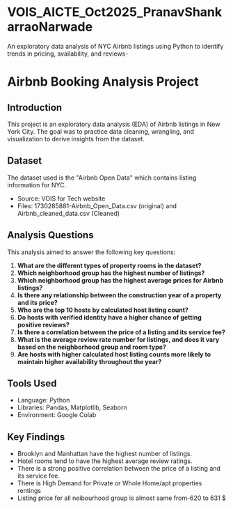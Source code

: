 # VOIS_AICTE_Oct2025_PranavShankarraoNarwade
An exploratory data analysis of NYC Airbnb listings using Python to identify trends in pricing, availability, and reviews-
# Airbnb Booking Analysis Project

## Introduction
This project is an exploratory data analysis (EDA) of Airbnb listings in New York City. The goal was to practice data cleaning, wrangling, and visualization to derive insights from the dataset.

## Dataset
The dataset used is the "Airbnb Open Data" which contains listing information for NYC.
- Source: VOIS for Tech website
- Files: 1730285881-Airbnb_Open_Data.csv (original) and Airbnb_cleaned_data.csv (Cleaned)

## Analysis Questions
This analysis aimed to answer the following key questions:

1. **What are the different types of property rooms in the dataset?**  
2. **Which neighborhood group has the highest number of listings?**  
3. **Which neighborhood group has the highest average prices for Airbnb listings?**  
4. **Is there any relationship between the construction year of a property and its price?**  
5. **Who are the top 10 hosts by calculated host listing count?**  
6. **Do hosts with verified identity have a higher chance of getting positive reviews?**  
7. **Is there a correlation between the price of a listing and its service fee?**  
8. **What is the average review rate number for listings, and does it vary based on the neighborhood group and room type?**  
9. **Are hosts with higher calculated host listing counts more likely to maintain higher availability throughout the year?**



## Tools Used
- Language: Python
- Libraries: Pandas, Matplotlib, Seaborn
- Environment: Google Colab

## Key Findings
- Brooklyn and Manhattan have the highest number of listings.
- Hotel rooms tend to have the highest average review ratings.
- There is a strong positive correlation between the price of a listing and its service fee.
- There is High Demand for Private or Whole Home/apt properties rentings
- Listing price for all neibourhood group is almost same from-620 to 631 $

